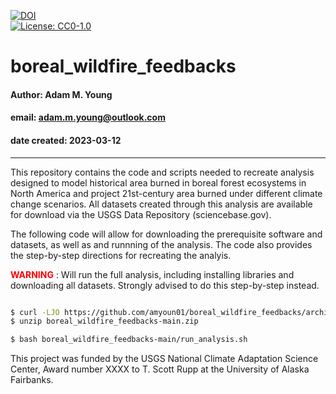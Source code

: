 [![DOI](https://zenodo.org/badge/DOI/10.5281/zenodo.7761883.svg)](https://doi.org/10.5281/zenodo.7761883)  
[![License: CC0-1.0](https://img.shields.io/badge/License-Creative_Commons_Zero_1.0-green.svg)](https://creativecommons.org/publicdomain/zero/1.0/)  

# boreal_wildfire_feedbacks  

#### Author: Adam M. Young  
#### email: adam.m.young@outlook.com  
#### date created: 2023-03-12
---
This repository contains the code and scripts needed to recreate analysis
designed to model historical area burned in boreal forest ecosystems in North
America and project 21st-century area burned under different climate change 
scenarios. All datasets created through this analysis are available for download
via the USGS Data Repository (sciencebase.gov).  


The following code will allow for downloading the prerequisite software and datasets, 
as well as and runnning of the analysis. The code also provides the step-by-step directions for recreating the analyis. 


<span style="color:red"> **WARNING** </span>: Will run the full analysis, including installing libraries and 
downloading all datasets. Strongly advised to do this step-by-step instead.

```bash

$ curl -LJO https://github.com/amyoun01/boreal_wildfire_feedbacks/archive/refs/heads/main.zip
$ unzip boreal_wildfire_feedbacks-main.zip

$ bash boreal_wildfire_feedbacks-main/run_analysis.sh

```


This project was funded by the USGS National Climate Adaptation Science Center, 
Award number XXXX to T. Scott Rupp at the University of Alaska Fairbanks.  
